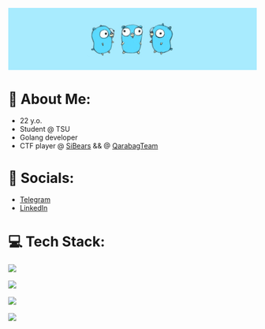 ![Header](https://github.com/Sib-Coder/Sib-Coder/blob/main/all_logo/neadlogo.jpg)
# 👾 About Me:
- 22 y.o.
- Student @ TSU
- Golang developer 
- CTF player @ [SiBears](https://gitlab.com/sibears) &&
@ [QarabagTeam](https://github.com/Qarabag-Team)

# 📱 Socials:

- [Telegram](https://t.me/sib_coder)
- [LinkedIn](https://www.linkedin.com/in/sib-coder/)


# 💻 Tech Stack:
<p>
  <a href="https://skillicons.dev">
    <img src="https://skillicons.dev/icons?i=go,py,cpp,c," />
  </a>
</p>
<p>
  <a href="https://skillicons.dev">
    <img src="https://skillicons.dev/icons?i=postgres,mysql,mongodb,redis" />
  </a>
</p>
<p>
  <a href="https://skillicons.dev">
    <img src="https://skillicons.dev/icons?i=vim,idea,vscode" />
  </a>
</p>
<p>
  <a href="https://skillicons.dev">
    <img src="https://skillicons.dev/icons?i=docker,linux" />
  </a>
</p>



